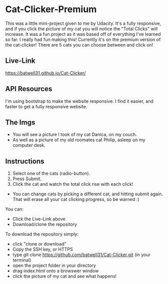 # Cat-Clicker-Premium #

This was a little mini-project given to me by Udacity.  It's a fully responsive, and if you click the picture of my cat you will notice the "Total Clicks" will increase.  It was a fun project as it was based off of everything I've learned so far.  I really had fun making this!  Currently it's on the premium version of the cat-clicker!  There are 5 cats you can choose between and click on!

## Live-Link ##

https://batwell31.github.io/Cat-Clicker/

## API Resources ##

I'm using bootstrap to make the website responsive.  I find it easier, and faster to get a fully responsive website.

## The Imgs ##

* You will see a picture I took of my cat Danica, on my couch.
* As well as a picture of my old roomates cat Philip, asleep on my computer desk.

## Instructions ##

1) Select one of the cats (radio-button).
2) Press Submit.
3) Click the cat and watch the total click rise with each click!

* You can change cats by picking a different cat, and hitting submit again.  That will erase all your cat clicking progress, so be warned :)


You can:
* Click the Live-Link above
* Download/clone the repository

To download the repository simply:
* click "clone or download"
* Copy the SSH key, or HTTPS
* type git clone https://github.com/batwell31/Cat-Clicker.git (in your terminal)
* open the project folder in your directory
* drag index.html onto a browswer window
* click the picture of my cat and see what happens!
